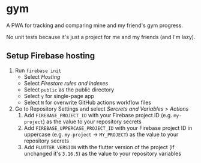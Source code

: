 # gym

A PWA for tracking and comparing mine and my friend's gym progress.

No unit tests because it's just a project for me and my friends (and I'm lazy).

## Setup Firebase hosting

1. Run `firebase init`
   - Select _Hosting_
   - Select _Firestore rules and indexes_
   - Select `public` as the public directory
   - Select `y` for single-page app
   - Select `N` for overwrite GitHub actions workflow files
2. Go to Repository Settings and select _Sercrets and Variables_ > _Actions_
   1. Add `FIREBASE_PROJECT_ID` with your Firebase project ID (e.g. `my-project`) as the value to your repository secrets
   2. Add `FIREBASE_UPPERCASE_PROJECT_ID` with your Firebase project ID in uppercase (e.g. `my-project` → `MY_PROJECT`) as the value to your repository secrets
   3. Add `FLUTTER_VERSION` with the flutter version of the project (if unchanged it's `3.16.5`) as the value to your repository variables
